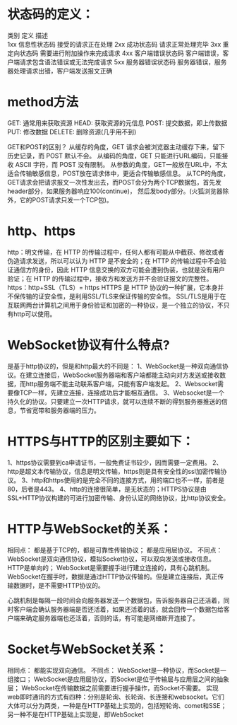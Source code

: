 # 状态码的定义：
  类别    定义              描述       
  1xx    信息性状态码        接受的请求正在处理
  2xx    成功状态码          请求正常处理完毕
  3xx    重定向状态码        需要进行附加操作来完成请求
  4xx    客户端错误状态码     客户端错误，客户端请求包含语法错误或无法完成请求
  5xx    服务器错误状态码     服务器错误，服务器处理请求出错，客户端发送报文正确

# method方法
  GET: 通常用来获取资源
  HEAD: 获取资源的元信息
  POST: 提交数据，即上传数据
  PUT: 修改数据
  DELETE: 删除资源(几乎用不到)

  GET和POST的区别？
  从缓存的角度，GET 请求会被浏览器主动缓存下来，留下历史记录，而 POST 默认不会。
  从编码的角度，GET 只能进行URL编码，只能接收 ASCII 字符，而 POST 没有限制。
  从参数的角度，GET一般放在URL中，不太适合传输敏感信息，POST放在请求体中，更适合传输敏感信息。
  从TCP的角度，GET请求会把请求报文一次性发出去，而POST会分为两个TCP数据包，首先发header部分，如果服务器响应100(continue)， 然后发body部分。(火狐浏览器除外，它的POST请求只发一个TCP包)。

# http、https
  http：明文传输，在 HTTP 的传输过程中，任何人都有可能从中截获、修改或者伪造请求发送，所以可以认为 HTTP 是不安全的；在 HTTP 的传输过程中不会验证通信方的身份，因此 HTTP 信息交换的双方可能会遭到伪装，也就是没有用户验证；在 HTTP 的传输过程中，接收方和发送方并不会验证报文的完整性。
  https：http+SSL（TLS）= https  HTTPS 是 HTTP 协议的一种扩展，它本身并不保传输的证安全性，是利用SSL/TLS来保证传输的安全性。
  SSL/TLS是用于在互联网两台计算机之间用于身份验证和加密的一种协议，是一个独立的协议，不只有http可以使用。
# WebSocket协议有什么特点?
  是基于http协议的，但是和http最大的不同是：
  1、WebSocket是一种双向通信协议。在建立连接后，WebSocket服务器端和客户端都能主动向对方发送或接收数据，而http服务端不能主动联系客户端，只能有客户端发起。
  2、Websocket需要像TCP一样，先建立连接，连接成功后才能相互通信。
  3、Websocket是一个持久化的协议。只要建立一次HTTP请求，就可以连续不断的得到服务器推送的信息，节省宽带和服务器端的压力。
# HTTPS与HTTP的区别主要如下：
  1、https协议需要到ca申请证书，一般免费证书较少，因而需要一定费用。
  2、http是超文本传输协议，信息是明文传输，https则是具有安全性的ssl加密传输协议。
  3、http和https使用的是完全不同的连接方式，用的端口也不一样，前者是80，后者是443。
  4、http的连接很简单，是无状态的；HTTPS协议是由SSL+HTTP协议构建的可进行加密传输、身份认证的网络协议，比http协议安全。
# HTTP与WebSocket的关系：
  相同点：
    都是基于TCP的，都是可靠性传输协议；
    都是应用层协议。
  不同点：
    WebSocket是双向通信协议，模拟Socket协议，可以双向发送或接收信息。HTTP是单向的；
    WebSocket是需要握手进行建立连接的，具有心跳机制。
    WebSocket在握手时，数据是通过HTTP协议传输的。但是建立连接后，真正传输数据时，是不需要HTTP协议的。
  
  心跳机制是每隔一段时间会向服务器发送一个数据包，告诉服务器自己还活着，同时客户端会确认服务器端是否还活着，如果还活着的话，就会回传一个数据包给客户端来确定服务器端也还活着，否则的话，有可能是网络断开连接了。

# Socket与WebSocket关系：
  相同点：
    都能实现双向通信。
  不同点：
    WebSocket是一种协议，而Socket是一组接口；
    WebSocket是应用层协议，而Socket是位于传输层与应用层之间的抽象层；
    WebSocket在传输数据之前需要进行握手操作，而Socket不需要。
  实现web即时通讯的方式有四种：分别是轮询、长轮询、长连接和websocket。它们大体可以分为两类，一种是在HTTP基础上实现的，包括短轮询、comet和SSE；另一种不是在HTTP基础上实现是，即WebSocket